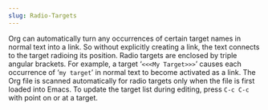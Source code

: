 ```yaml
---
slug: Radio-Targets
---
```


Org can automatically turn any occurrences of certain target names in normal text into a link. So without explicitly creating a link, the text connects to the target radioing its position. Radio targets are enclosed by triple angular brackets. For example, a target ‘`<<<My Target>>>`’ causes each occurrence of ‘`my target`’ in normal text to become activated as a link. The Org file is scanned automatically for radio targets only when the file is first loaded into Emacs. To update the target list during editing, press `C-c C-c` with point on or at a target.

